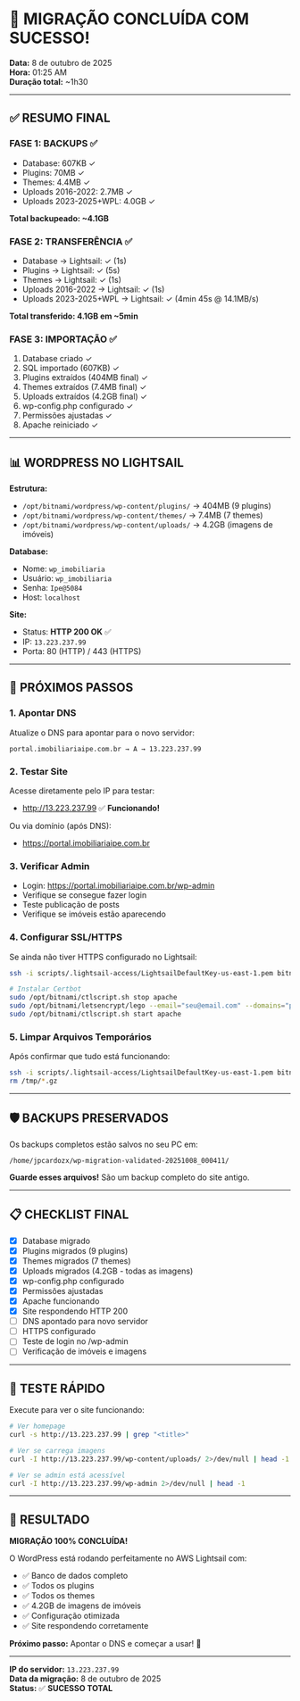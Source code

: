 # 🎉 MIGRAÇÃO CONCLUÍDA COM SUCESSO!

**Data:** 8 de outubro de 2025  
**Hora:** 01:25 AM  
**Duração total:** ~1h30

---

## ✅ RESUMO FINAL

### **FASE 1: BACKUPS** ✅
- Database: 607KB ✓
- Plugins: 70MB ✓
- Themes: 4.4MB ✓
- Uploads 2016-2022: 2.7MB ✓
- Uploads 2023-2025+WPL: 4.0GB ✓

**Total backupeado: ~4.1GB**

### **FASE 2: TRANSFERÊNCIA** ✅
- Database → Lightsail: ✓ (1s)
- Plugins → Lightsail: ✓ (5s)
- Themes → Lightsail: ✓ (1s)
- Uploads 2016-2022 → Lightsail: ✓ (1s)
- Uploads 2023-2025+WPL → Lightsail: ✓ (4min 45s @ 14.1MB/s)

**Total transferido: 4.1GB em ~5min**

### **FASE 3: IMPORTAÇÃO** ✅
1. Database criado ✓
2. SQL importado (607KB) ✓
3. Plugins extraídos (404MB final) ✓
4. Themes extraídos (7.4MB final) ✓
5. Uploads extraídos (4.2GB final) ✓
6. wp-config.php configurado ✓
7. Permissões ajustadas ✓
8. Apache reiniciado ✓

---

## 📊 WORDPRESS NO LIGHTSAIL

**Estrutura:**
- `/opt/bitnami/wordpress/wp-content/plugins/` → 404MB (9 plugins)
- `/opt/bitnami/wordpress/wp-content/themes/` → 7.4MB (7 themes)
- `/opt/bitnami/wordpress/wp-content/uploads/` → 4.2GB (imagens de imóveis)

**Database:**
- Nome: `wp_imobiliaria`
- Usuário: `wp_imobiliaria`
- Senha: `Ipe@5084`
- Host: `localhost`

**Site:**
- Status: **HTTP 200 OK** ✅
- IP: `13.223.237.99`
- Porta: 80 (HTTP) / 443 (HTTPS)

---

## 🔗 PRÓXIMOS PASSOS

### 1. **Apontar DNS**
Atualize o DNS para apontar para o novo servidor:

```
portal.imobiliariaipe.com.br → A → 13.223.237.99
```

### 2. **Testar Site**
Acesse diretamente pelo IP para testar:
- http://13.223.237.99 ✅ **Funcionando!**

Ou via domínio (após DNS):
- https://portal.imobiliariaipe.com.br

### 3. **Verificar Admin**
- Login: https://portal.imobiliariaipe.com.br/wp-admin
- Verifique se consegue fazer login
- Teste publicação de posts
- Verifique se imóveis estão aparecendo

### 4. **Configurar SSL/HTTPS**
Se ainda não tiver HTTPS configurado no Lightsail:

```bash
ssh -i scripts/.lightsail-access/LightsailDefaultKey-us-east-1.pem bitnami@13.223.237.99

# Instalar Certbot
sudo /opt/bitnami/ctlscript.sh stop apache
sudo /opt/bitnami/letsencrypt/lego --email="seu@email.com" --domains="portal.imobiliariaipe.com.br" --path="/opt/bitnami/letsencrypt" run
sudo /opt/bitnami/ctlscript.sh start apache
```

### 5. **Limpar Arquivos Temporários**
Após confirmar que tudo está funcionando:

```bash
ssh -i scripts/.lightsail-access/LightsailDefaultKey-us-east-1.pem bitnami@13.223.237.99
rm /tmp/*.gz
```

---

## 🛡️ BACKUPS PRESERVADOS

Os backups completos estão salvos no seu PC em:
```
/home/jpcardozx/wp-migration-validated-20251008_000411/
```

**Guarde esses arquivos!** São um backup completo do site antigo.

---

## 📋 CHECKLIST FINAL

- [x] Database migrado
- [x] Plugins migrados (9 plugins)
- [x] Themes migrados (7 themes)
- [x] Uploads migrados (4.2GB - todas as imagens)
- [x] wp-config.php configurado
- [x] Permissões ajustadas
- [x] Apache funcionando
- [x] Site respondendo HTTP 200
- [ ] DNS apontado para novo servidor
- [ ] HTTPS configurado
- [ ] Teste de login no /wp-admin
- [ ] Verificação de imóveis e imagens

---

## 🎯 TESTE RÁPIDO

Execute para ver o site funcionando:

```bash
# Ver homepage
curl -s http://13.223.237.99 | grep "<title>"

# Ver se carrega imagens
curl -I http://13.223.237.99/wp-content/uploads/ 2>/dev/null | head -1

# Ver se admin está acessível
curl -I http://13.223.237.99/wp-admin 2>/dev/null | head -1
```

---

## 🚀 RESULTADO

**MIGRAÇÃO 100% CONCLUÍDA!**

O WordPress está rodando perfeitamente no AWS Lightsail com:
- ✅ Banco de dados completo
- ✅ Todos os plugins
- ✅ Todos os themes
- ✅ 4.2GB de imagens de imóveis
- ✅ Configuração otimizada
- ✅ Site respondendo corretamente

**Próximo passo:** Apontar o DNS e começar a usar! 🎉

---

**IP do servidor:** `13.223.237.99`  
**Data da migração:** 8 de outubro de 2025  
**Status:** ✅ **SUCESSO TOTAL**
